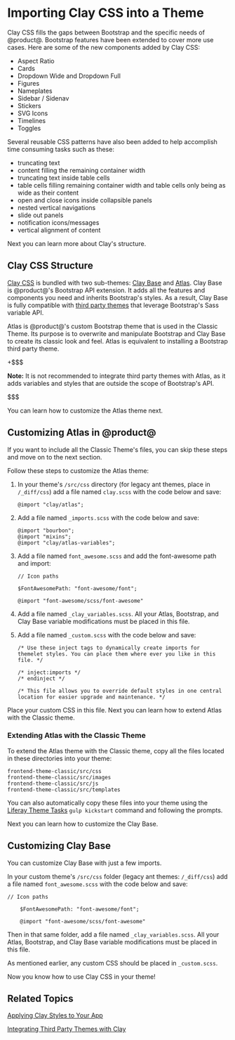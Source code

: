 # Importing Clay CSS into a Theme [](id=importing-clay-css-into-a-theme)

Clay CSS fills the gaps between Bootstrap and the specific needs of @product@. 
Bootstrap features have been extended to cover more use cases. Here are some of 
the new components added by Clay CSS: 

- Aspect Ratio
- Cards
- Dropdown Wide and Dropdown Full
- Figures
- Nameplates
- Sidebar / Sidenav
- Stickers
- SVG Icons
- Timelines
- Toggles

Several reusable CSS patterns have also been added to help accomplish time 
consuming tasks such as these:

- truncating text
- content filling the remaining container width
- truncating text inside table cells
- table cells filling remaining container width and table cells only being as 
  wide as their content
- open and close icons inside collapsible panels
- nested vertical navigations
- slide out panels
- notification icons/messages
- vertical alignment of content

Next you can learn more about Clay's structure.

## Clay CSS Structure [](id=clay-css-structure)

[Clay CSS](https://claycss.com/) 
is bundled with two sub-themes: 
[Clay Base](https://github.com/liferay/liferay-portal/tree/7.1.x/modules/apps/foundation/frontend-theme/frontend-theme-styled/src/main/resources/META-INF/resources/_styled/css/clay) 
and 
[Atlas](https://github.com/liferay/liferay-portal/tree/7.1.x/modules/apps/foundation/frontend-theme/frontend-theme-styled/src/main/resources/META-INF/resources/_styled/css/clay/atlas). 
Clay Base is @product@'s Bootstrap API extension. It adds all the features and 
components you need and inherits Bootstrap's styles. As a result, Clay Base is 
fully compatible with 
[third party themes](/develop/tutorials/-/knowledge_base/7-1/integrating-third-party-themes-with-clay) 
that leverage Bootstrap's Sass variable API.

Atlas is @product@'s custom Bootstrap theme that is used in the Classic Theme. 
Its purpose is to overwrite and manipulate Bootstrap and Clay Base to create its 
classic look and feel. Atlas is equivalent to installing a Bootstrap third party 
theme.

+$$$

**Note:** It is not recommended to integrate third party themes with Atlas, as
it adds variables and styles that are outside the scope of Bootstrap's API.

$$$

You can learn how to customize the Atlas theme next.

## Customizing Atlas in @product@ [](id=customizing-atlas-in-liferay)

If you want to include all the Classic Theme's files, you can skip these steps
and move on to the next section.

Follow these steps to customize the Atlas theme:

1.  In your theme's `/src/css` directory (for legacy ant themes, place in
    `/_diff/css`) add a file named `clay.scss` with the code below and save:

        @import "clay/atlas";

2.  Add a file named `_imports.scss` with the code below and save:

        @import "bourbon";
        @import "mixins";
        @import "clay/atlas-variables";


3.  Add a file named `font_awesome.scss` and add the font-awesome path and 
    import:

        // Icon paths
        
        $FontAwesomePath: "font-awesome/font";
        
        @import "font-awesome/scss/font-awesome"
 
4.  Add a file named `_clay_variables.scss`. All your Atlas, Bootstrap, and Clay 
    Base variable modifications must be placed in this file.

4.  Add a file named `_custom.scss` with the code below and save:

        /* Use these inject tags to dynamically create imports for 
        themelet styles. You can place them where ever you like in this file. */
        
        /* inject:imports */
        /* endinject */
        
        /* This file allows you to override default styles in one central 
        location for easier upgrade and maintenance. */

Place your custom CSS in this file. Next you can learn how to extend Atlas with
the Classic theme.

### Extending Atlas with the Classic Theme [](id=extending-atlas-with-the-classic-theme)

To extend the Atlas theme with the Classic theme, copy all the files located in
these directories into your theme:

    frontend-theme-classic/src/css
    frontend-theme-classic/src/images
    frontend-theme-classic/src/js
    frontend-theme-classic/src/templates

You can also automatically copy these files into your theme using the 
[Liferay Theme Tasks](/develop/reference/-/knowledge_base/7-1/theme-gulp-tasks) 
`gulp kickstart` command and following the prompts.

Next you can learn how to customize the Clay Base.

## Customizing Clay Base [](id=customizing-clay-base-in-liferay)

You can customize Clay Base with just a few imports.

In your custom theme's `/src/css` folder (legacy ant themes: 
`/_diff/css`) add a file named `font_awesome.scss` with the code below and save:

    // Icon paths
    
        $FontAwesomePath: "font-awesome/font";
        
        @import "font-awesome/scss/font-awesome"

Then in that same folder, add a file named `_clay_variables.scss`. All your
Atlas, Bootstrap, and Clay Base variable modifications must be placed in this
file.

As mentioned earlier, any custom CSS should be placed in `_custom.scss`.

Now you know how to use Clay CSS in your theme!

## Related Topics [](id=related-topics)

[Applying Clay Styles to Your App](/develop/tutorials/-/knowledge_base/7-1/applying-clay-styles-to-your-app)

[Integrating Third Party Themes with Clay](/develop/tutorials/-/knowledge_base/7-1/integrating-third-party-themes-with-clay)
